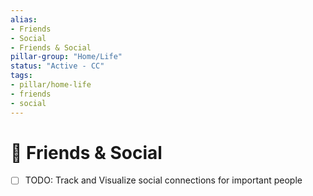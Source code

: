 ```yaml
---
alias:
- Friends
- Social
- Friends & Social
pillar-group: "Home/Life"
status: "Active - CC"
tags:
- pillar/home-life
- friends
- social
---
```


# 👥 Friends & Social

- [ ] TODO: Track and Visualize social connections for important people
